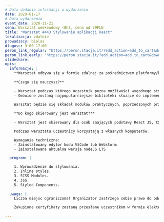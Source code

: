 ```yaml
---
# Data dodania informacji o wydarzeniu
date: 2020-01-17
# Data wydarzenia
event_date: 2020-11-21
cena: Warsztat weekendowy (8h), cena od 79PLN
title: "Warsztat #443 Stylowanie aplikacji React"
lokalizacja: zdalnie
prowadzacy: bialas
dlugosc: 9:00-17:00
peron_link_regular: "https://peron.stacja.it/?edd_action=add_to_cart&download_id=3970&edd_options[price_id]=1"
peron_link_early: "https://peron.stacja.it/?edd_action=add_to_cart&download_id=3970&edd_options[price_id]=2"
slideshare:
opis:
  informacje: |
    **Warsztat odbywa się w formie zdalnej za pośrednictwem platformy/komunikatora online, z wykorzystaniem dźwięku, obrazu z kamery, udostępniania ekranu komputera prowadzącego i uczestników.** 
    
    **Czego się nauczysz?**

    - Warsztat podczas którego uczestnik pozna możliwości wygodnego stylowania aplikacji React JS. 
    - Omówione zostaną najpopularniejsze biblioteki służące do implementacji podejścia CSS in JS.
    
    Warsztat będzie się składał modułów praktycznych, poprzedzonych przygotowaniem teoretycznym a zakończonym omówieniem idealnego rozwiązania.

    **Do kogo skierowany jest warsztat?**
    
    - Warsztat jest skierowany dla osób znających podstawy React JS, CSS oraz ES6,chcących poznać możliwości tworzena styli dla aplikacji ReactJS.

    Podczas warsztatu uczestnicy korzystają z własnych komputerów.

    Wymagania techniczne:
    - Zainstalowany edytor kodu VSCode lub Webstorm
    - Zainstalowana aktualna wersja nodeJS LTS

  program: |

    1. Wprowadzenie do stylowania.
    2. Inline styles.
    3. SCSS Modules.
    4. JSS.
    5. Styled Components.
    
  uwaga: |
    Liczba miejsc ograniczona! Organizator zastrzega sobie prawo do odwołania wydarzenia w przypadku niezgłoszenia się minimalnej liczby uczestników.

    Zakupione certyfikaty zostaną przesłane uczestnikom w formie elektoronicznej po warsztacie. Jeśli chcesz otrzymać zakupiony certyfikat w formie papierowej, zgłoś to mailowo na adres kontakt@stacja.it.
    
---
```

